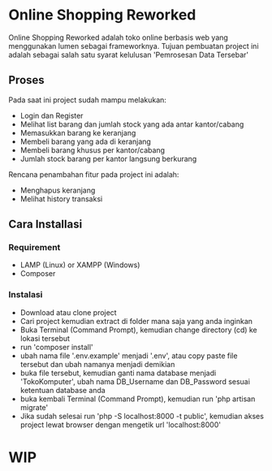 # Online Shopping Reworked
Online Shopping Reworked adalah toko online berbasis web yang menggunakan lumen sebagai frameworknya. Tujuan pembuatan project ini adalah sebagai salah satu syarat kelulusan 'Pemrosesan Data Tersebar'

## Proses
Pada saat ini project sudah mampu melakukan:
- Login dan Register
- Melihat list barang dan jumlah stock yang ada antar kantor/cabang
- Memasukkan barang ke keranjang
- Membeli barang yang ada di keranjang
- Membeli barang khusus per kantor/cabang
- Jumlah stock barang per kantor langsung berkurang

Rencana penambahan fitur pada project ini adalah:
- Menghapus keranjang
- Melihat history transaksi

## Cara Installasi
### Requirement
- LAMP (Linux) or XAMPP (Windows)
- Composer

### Instalasi
- Download atau clone project
- Cari project kemudian extract di folder mana saja yang anda inginkan
- Buka Terminal (Command Prompt), kemudian change directory (cd) ke lokasi tersebut
- run 'composer install'
- ubah nama file '.env.example' menjadi '.env', atau copy paste file tersebut dan ubah namanya menjadi demikian
- buka file tersebut, kemudian ganti nama database menjadi 'TokoKomputer', ubah nama DB_Username dan DB_Password sesuai ketentuan database anda
- buka kembali Terminal (Command Prompt), kemudian run 'php artisan migrate'
- Jika sudah selesai run 'php -S localhost:8000 -t public', kemudian akses project lewat browser dengan mengetik url 'localhost:8000'

# WIP
